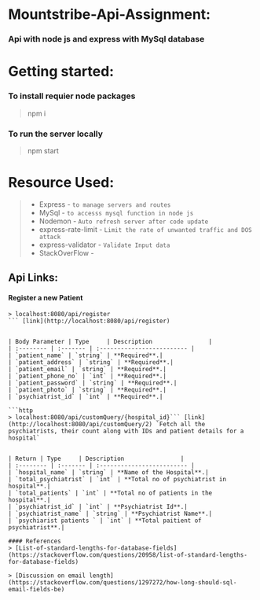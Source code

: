 # Mountstribe-Api-Assignment:
### Api with node js and express with MySql database

# Getting started:
### To install requier node packages 
> npm i
### To run the server locally 
> npm start

# Resource Used:
> * Express - `to manage servers and routes`
> * MySql -  `to accesss mysql function in node js`
> * Nodemon -  `Auto refresh server after code update`
> * express-rate-limit -  `Limit the rate of unwanted traffic and DOS attack`
> * express-validator -  `Validate Input data`
> * StackOverFlow - 

## Api Links:
#### Register a new Patient
```http
> localhost:8080/api/register
``` [link](http://localhost:8080/api/register)


| Body Parameter | Type     | Description                |
| :-------- | :------- | :------------------------- |
| `patient_name` | `string` | **Required**.|
| `patient_address` | `string` | **Required**.|
| `patient_email` | `string` | **Required**.|
| `patient_phone_no` | `int` | **Required**.|
| `patient_password` | `string` | **Required**.|
| `patient_photo` | `string` | **Required**.|
| `psychiatrist_id` | `int` | **Required**.|

```http
> localhost:8080/api/customQuery/{hospital_id}``` [link](http://localhost:8080/api/customQuery/2) `Fetch all the psychiatrists, their count along with IDs and patient details for a hospital`


| Return | Type     | Description                |
| :-------- | :------- | :------------------------- |
| `hospital_name` | `string` | **Name of the Hospital**.|
| `total_psychiatrist` | `int` | **Total no of psychiatrist in hospital**.|
| `total_patients` | `int` | **Total no of patients in the hospital**.|
| `psychiatrist_id` | `int` | **Psychiatrist Id**.|
| `psychiatrist_name` | `string` | **Psychiatrist Name**.|
| `psychiarist patients ` | `int` | **Total paitient of psychiatrist**.|

#### References
> [List-of-standard-lengths-for-database-fields](https://stackoverflow.com/questions/20958/list-of-standard-lengths-for-database-fields)

> [Discussion on email length](https://stackoverflow.com/questions/1297272/how-long-should-sql-email-fields-be)